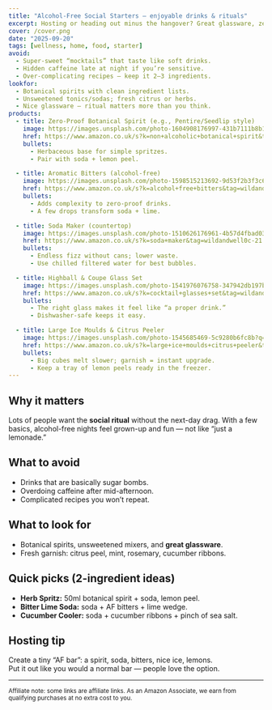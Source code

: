 ```yaml
---
title: "Alcohol-Free Social Starters — enjoyable drinks & rituals"
excerpt: Hosting or heading out minus the hangover? Great glassware, zero-proof spirits, and simple mixers make it easy.
cover: /cover.png
date: "2025-09-20"
tags: [wellness, home, food, starter]
avoid:
  - Super-sweet “mocktails” that taste like soft drinks.
  - Hidden caffeine late at night if you’re sensitive.
  - Over-complicating recipes — keep it 2–3 ingredients.
lookfor:
  - Botanical spirits with clean ingredient lists.
  - Unsweetened tonics/sodas; fresh citrus or herbs.
  - Nice glassware — ritual matters more than you think.
products:
  - title: Zero-Proof Botanical Spirit (e.g., Pentire/Seedlip style)
    image: https://images.unsplash.com/photo-1604908176997-431b7111b8b1?q=80&w=1200&auto=format&fit=crop
    href: https://www.amazon.co.uk/s?k=non+alcoholic+botanical+spirit&tag=wildandwell0c-21
    bullets:
      - Herbaceous base for simple spritzes.
      - Pair with soda + lemon peel.

  - title: Aromatic Bitters (alcohol-free)
    image: https://images.unsplash.com/photo-1598515213692-9d53f2b3f3c6?q=80&w=1200&auto=format&fit=crop
    href: https://www.amazon.co.uk/s?k=alcohol+free+bitters&tag=wildandwell0c-21
    bullets:
      - Adds complexity to zero-proof drinks.
      - A few drops transform soda + lime.

  - title: Soda Maker (countertop)
    image: https://images.unsplash.com/photo-1510626176961-4b57d4fbad03?q=80&w=1200&auto=format&fit=crop
    href: https://www.amazon.co.uk/s?k=soda+maker&tag=wildandwell0c-21
    bullets:
      - Endless fizz without cans; lower waste.
      - Use chilled filtered water for best bubbles.

  - title: Highball & Coupe Glass Set
    image: https://images.unsplash.com/photo-1541976076758-347942db197b?q=80&w=1200&auto=format&fit=crop
    href: https://www.amazon.co.uk/s?k=cocktail+glasses+set&tag=wildandwell0c-21
    bullets:
      - The right glass makes it feel like “a proper drink.”
      - Dishwasher-safe keeps it easy.

  - title: Large Ice Moulds & Citrus Peeler
    image: https://images.unsplash.com/photo-1545685469-5c9280b6fc8b?q=80&w=1200&auto=format&fit=crop
    href: https://www.amazon.co.uk/s?k=large+ice+moulds+citrus+peeler&tag=wildandwell0c-21
    bullets:
      - Big cubes melt slower; garnish = instant upgrade.
      - Keep a tray of lemon peels ready in the freezer.
---
```


## Why it matters
Lots of people want the **social ritual** without the next-day drag. With a few basics, alcohol-free nights feel grown-up and fun — not like “just a lemonade.”

## What to avoid
- Drinks that are basically sugar bombs.  
- Overdoing caffeine after mid-afternoon.  
- Complicated recipes you won’t repeat.

## What to look for
- Botanical spirits, unsweetened mixers, and **great glassware**.  
- Fresh garnish: citrus peel, mint, rosemary, cucumber ribbons.

## Quick picks (2-ingredient ideas)
- **Herb Spritz:** 50ml botanical spirit + soda, lemon peel.  
- **Bitter Lime Soda:** soda + AF bitters + lime wedge.  
- **Cucumber Cooler:** soda + cucumber ribbons + pinch of sea salt.

## Hosting tip
Create a tiny “AF bar”: a spirit, soda, bitters, nice ice, lemons.  
Put it out like you would a normal bar — people love the option.

---

<small>Affiliate note: some links are affiliate links. As an Amazon Associate, we earn from qualifying purchases at no extra cost to you.</small>

